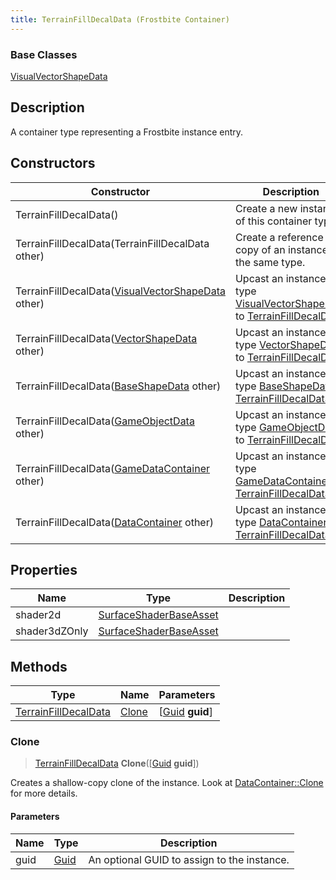 ```yaml
---
title: TerrainFillDecalData (Frostbite Container)
---
```

### Base Classes

[VisualVectorShapeData](VisualVectorShapeData)

## Description

A container type representing a Frostbite instance entry.

## Constructors

| Constructor                                                                     | Description                                                                                                                     |
| ------------------------------------------------------------------------------- | ------------------------------------------------------------------------------------------------------------------------------- |
| TerrainFillDecalData()                                                          | Create a new instance of this container type.                                                                                   |
| TerrainFillDecalData(TerrainFillDecalData other)                                | Create a reference copy of an instance of the same type.                                                                        |
| TerrainFillDecalData([VisualVectorShapeData](VisualVectorShapeData) other)      | Upcast an instance of type [VisualVectorShapeData](VisualVectorShapeData) to [TerrainFillDecalData](TerrainFillDecalData).      |
| TerrainFillDecalData([VectorShapeData](VectorShapeData) other)                  | Upcast an instance of type [VectorShapeData](VectorShapeData) to [TerrainFillDecalData](TerrainFillDecalData).                  |
| TerrainFillDecalData([BaseShapeData](BaseShapeData) other)                      | Upcast an instance of type [BaseShapeData](BaseShapeData) to [TerrainFillDecalData](TerrainFillDecalData).                      |
| TerrainFillDecalData([GameObjectData](GameObjectData) other)                    | Upcast an instance of type [GameObjectData](GameObjectData) to [TerrainFillDecalData](TerrainFillDecalData).                    |
| TerrainFillDecalData([GameDataContainer](GameDataContainer) other)              | Upcast an instance of type [GameDataContainer](GameDataContainer) to [TerrainFillDecalData](TerrainFillDecalData).              |
| TerrainFillDecalData([DataContainer](/vext/ref/cls/shr/datacontainer) other) | Upcast an instance of type [DataContainer](/vext/ref/cls/shr/datacontainer) to [TerrainFillDecalData](TerrainFillDecalData). |

## Properties

| Name          | Type                                             | Description |
| ------------- | ------------------------------------------------ | ----------- |
| shader2d      | [SurfaceShaderBaseAsset](SurfaceShaderBaseAsset) |             |
| shader3dZOnly | [SurfaceShaderBaseAsset](SurfaceShaderBaseAsset) |             |

## Methods

| Type                                         | Name            | Parameters                                     |
| -------------------------------------------- | --------------- | ---------------------------------------------- |
| [TerrainFillDecalData](TerrainFillDecalData) | [Clone](#clone) | \[[Guid](/vext/ref/cls/shr/guid) **guid**\] |

### Clone

> [TerrainFillDecalData](TerrainFillDecalData) **Clone**(\[[Guid](/vext/ref/cls/shr/guid) **guid**\])

Creates a shallow-copy clone of the instance. Look at [DataContainer::Clone](/vext/ref/cls/shr/datacontainer#clone) for more details.

#### Parameters

| Name | Type         | Description                                 |
| ---- | ------------ | ------------------------------------------- |
| guid | [Guid](Guid) | An optional GUID to assign to the instance. |
